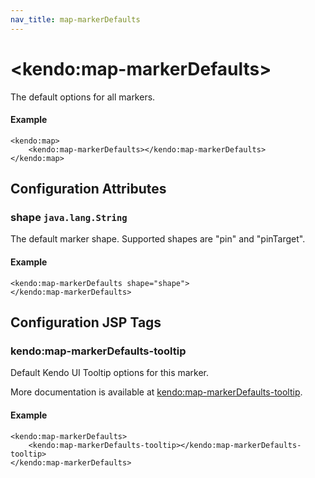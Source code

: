 ```yaml
---
nav_title: map-markerDefaults
---
```


# \<kendo:map-markerDefaults\>

The default options for all markers.

#### Example
    <kendo:map>
        <kendo:map-markerDefaults></kendo:map-markerDefaults>
    </kendo:map>

## Configuration Attributes

### shape `java.lang.String`

The default marker shape. Supported shapes are "pin" and "pinTarget".

#### Example
    <kendo:map-markerDefaults shape="shape">
    </kendo:map-markerDefaults>


##  Configuration JSP Tags

### kendo:map-markerDefaults-tooltip

Default Kendo UI Tooltip options for this marker.

More documentation is available at [kendo:map-markerDefaults-tooltip](/kendo-ui/api/wrappers/jsp/map/markerdefaults-tooltip).

#### Example

    <kendo:map-markerDefaults>
        <kendo:map-markerDefaults-tooltip></kendo:map-markerDefaults-tooltip>
    </kendo:map-markerDefaults>

